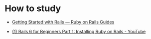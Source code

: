 # How to study

* [Getting Started with Rails — Ruby on Rails Guides](https://guides.rubyonrails.org/getting_started.html)

* [\(1\) Rails 6 for Beginners Part 1: Installing Ruby on Rails \- YouTube](https://www.youtube.com/watch?v=wkNR1hG4yOk&list=PLm8ctt9NhMNV75T9WYIrA6m9I_uw7vS56)
